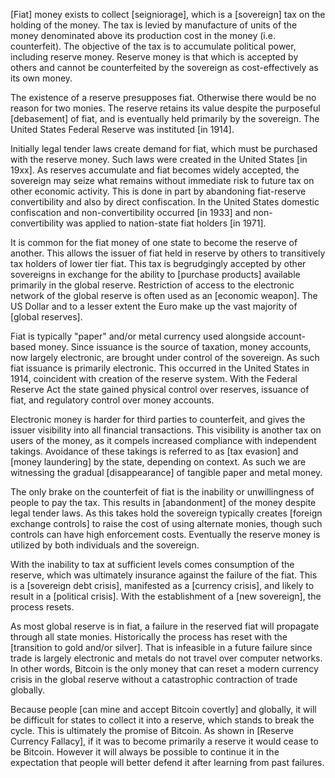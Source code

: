 [Fiat] money exists to collect [seigniorage], which is a [sovereign] tax on the holding of the money. The tax is levied by manufacture of units of the money denominated above its production cost in the money (i.e. counterfeit). The objective of the tax is to accumulate political power, including reserve money. Reserve money is that which is accepted by others and cannot be counterfeited by the sovereign as cost-effectively as its own money.

The existence of a reserve presupposes fiat. Otherwise there would be no reason for two monies. The reserve retains its value despite the purposeful [debasement] of fiat, and is eventually held primarily by the sovereign. The United States Federal Reserve was instituted [in 1914].

Initially legal tender laws create demand for fiat, which must be purchased with the reserve money. Such laws were created in the United States [in 19xx]. As reserves accumulate and fiat becomes widely accepted, the sovereign may seize what remains without immediate risk to future tax on other economic activity. This is done in part by abandoning fiat-reserve convertibility and also by direct confiscation. In the United States domestic confiscation and non-convertibility occurred [in 1933] and non-convertibility was applied to nation-state fiat holders [in 1971].

It is common for the fiat money of one state to become the reserve of another. This allows the issuer of fiat held in reserve by others to transitively tax holders of lower tier fiat. This tax is begrudgingly accepted by other sovereigns in exchange for the ability to [purchase products] available primarily in the global reserve. Restriction of access to the electronic network of the global reserve is often used as an [economic weapon]. The US Dollar and to a lesser extent the Euro make up the vast majority of [global reserves].

Fiat is typically "paper" and/or metal currency used alongside account-based money. Since issuance is the source of taxation, money accounts, now largely electronic, are brought under control of the sovereign. As such fiat issuance is primarily electronic. This occurred in the United States in 1914, coincident with creation of the reserve system. With the Federal Reserve Act the state gained physical control over reserves, issuance of fiat, and regulatory control over money accounts.

Electronic money is harder for third parties to counterfeit, and gives the issuer visibility into all financial transactions. This visibility is another tax on users of the money, as it compels increased compliance with independent takings. Avoidance of these takings is referred to as [tax evasion] and [money laundering] by the state, depending on context. As such we are witnessing the gradual [disappearance] of tangible paper and metal money.

The only brake on the counterfeit of fiat is the inability or unwillingness of people to pay the tax. This results in [abandonment] of the money despite legal tender laws. As this takes hold the sovereign typically creates [foreign exchange controls] to raise the cost of using alternate monies, though such controls can have high enforcement costs. Eventually the reserve money is utilized by both individuals and the sovereign.

With the inability to tax at sufficient levels comes consumption of the reserve, which was ultimately insurance against the failure of the fiat. This is a [sovereign debt crisis], manifested as a [currency crisis], and likely to result in a [political crisis]. With the establishment of a [new sovereign], the process resets.

As most global reserve is in fiat, a failure in the reserved fiat will propagate through all state monies. Historically the process has reset with the [transition to gold and/or silver]. That is infeasible in a future failure since trade is largely electronic and metals do not travel over computer networks. In other words, Bitcoin is the only money that can reset a modern currency crisis in the global reserve without a catastrophic contraction of trade globally.

Because people [can mine and accept Bitcoin covertly] and globally, it will be difficult for states to collect it into a reserve, which stands to break the cycle. This is ultimately the promise of Bitcoin. As shown in [Reserve Currency Fallacy], if it was to become primarily a reserve it would cease to be Bitcoin. However it will always be possible to continue it in the expectation that people will better defend it after learning from past failures.